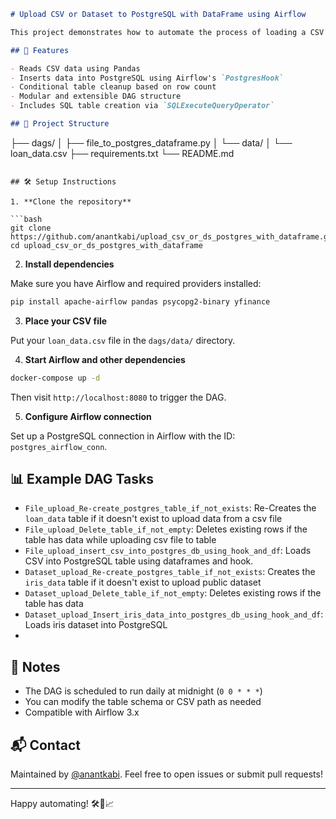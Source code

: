 
```markdown
# Upload CSV or Dataset to PostgreSQL with DataFrame using Airflow

This project demonstrates how to automate the process of loading a CSV or dataset into a PostgreSQL database using Apache Airflow. It includes a DAG that reads a CSV file into a Pandas DataFrame and inserts the data into a PostgreSQL table using `PostgresHook`.

## 🚀 Features

- Reads CSV data using Pandas
- Inserts data into PostgreSQL using Airflow's `PostgresHook`
- Conditional table cleanup based on row count
- Modular and extensible DAG structure
- Includes SQL table creation via `SQLExecuteQueryOperator`

## 📁 Project Structure

```
├── dags/
│   ├── file_to_postgres_dataframe.py
│   └── data/
│       └── loan_data.csv
├── requirements.txt
└── README.md

```

## 🛠️ Setup Instructions

1. **Clone the repository**

```bash
git clone https://github.com/anantkabi/upload_csv_or_ds_postgres_with_dataframe.git
cd upload_csv_or_ds_postgres_with_dataframe
```

2. **Install dependencies**

Make sure you have Airflow and required providers installed:

```bash
pip install apache-airflow pandas psycopg2-binary yfinance
```

3. **Place your CSV file**

Put your `loan_data.csv` file in the `dags/data/` directory.

4. **Start Airflow and other dependencies**

```bash
docker-compose up -d
```
Then visit `http://localhost:8080` to trigger the DAG.

5. **Configure Airflow connection**

Set up a PostgreSQL connection in Airflow with the ID: `postgres_airflow_conn`.

## 📊 Example DAG Tasks

- `File_upload_Re-create_postgres_table_if_not_exists`: Re-Creates the `loan_data` table if it doesn't exist to upload data from a csv file
- `File_upload_Delete_table_if_not_empty`: Deletes existing rows if the table has data while uploading csv file to table
- `File_upload_insert_csv_into_postgres_db_using_hook_and_df`: Loads CSV into PostgreSQL table using dataframes and hook.
- `Dataset_upload_Re-create_postgres_table_if_not_exists`: Creates the `iris_data` table if it doesn't exist to upload public dataset
- `Dataset_upload_Delete_table_if_not_empty`: Deletes existing rows if the table has data
- `Dataset_upload_Insert_iris_data_into_postgres_db_using_hook_and_df`: Loads iris dataset into PostgreSQL
- 
## 📌 Notes

- The DAG is scheduled to run daily at midnight (`0 0 * * *`)
- You can modify the table schema or CSV path as needed
- Compatible with Airflow 3.x

## 📬 Contact

Maintained by [@anantkabi](https://github.com/anantkabi). Feel free to open issues or submit pull requests!

---

Happy automating! 🛠️🐘📈
```
